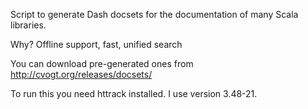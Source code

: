 Script to generate Dash docsets for the documentation of many Scala libraries.

Why? Offline support, fast, unified search

You can download pre-generated ones from http://cvogt.org/releases/docsets/

To run this you need httrack installed. I use version 3.48-21.